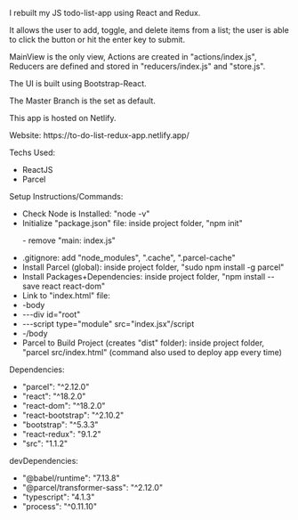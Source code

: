 <p>I rebuilt my JS todo-list-app using React and Redux.</p>
<p>It allows the user to add, toggle, and delete items from a list; the user is able to click the button or hit the enter key to submit.</p>
<p>MainView is the only view, Actions are created in "actions/index.js", Reducers are defined and stored in "reducers/index.js" and "store.js".</p>
<p>The UI is built using Bootstrap-React.</p>
<p>The Master Branch is the set as default.</p>
<p>This app is hosted on Netlify.</p>
<p>Website: https://to-do-list-redux-app.netlify.app/</p>

<p>Techs Used:</p>
   <ul>
     <li>ReactJS</li>
     <li>Parcel</li>          
   </ul>
<p>Setup Instructions/Commands:</p>
  <ul>
    <li>Check Node is Installed: "node -v"</li>
    <li>Initialize "package.json" file: inside project folder, "npm init"
      <p>- remove "main: index.js"</p></li>
    <li>.gitignore: add "node_modules", ".cache", ".parcel-cache"</li>
    <li>Install Parcel (global): inside project folder, "sudo npm install -g parcel"</li>
    <li>Install Packages+Dependencies: inside project folder, "npm install --save react react-dom"</li>
    <li>Link to "index.html" file: 
        <li>-body</li>
          <li>---div id="root"</div></li>
          <li>---script type="module" src="index.jsx"/script</li>
        <li>-/body</li>
        </li>
    <li>Parcel to Build Project (creates "dist" folder): inside project folder, "parcel src/index.html" (command also used to deploy app every time)</li>
  </ul>
  <p>Dependencies:</p>
  <ul>
     <li>"parcel": "^2.12.0"</li>
     <li>"react": "^18.2.0"</li>
     <li>"react-dom": "^18.2.0"</li>
     <li>"react-bootstrap": "^2.10.2"</li>
    <li>"bootstrap": "^5.3.3"</li>
    <li>"react-redux": "9.1.2"</li>
<li>"src": "1.1.2"</li>
  </ul>
  <p>devDependencies:</p>
  <ul>
     <li>"@babel/runtime": "7.13.8"</li>
     <li>"@parcel/transformer-sass": "^2.12.0"</li>
     <li>"typescript": "4.1.3"</li>
     <li>"process": "^0.11.10"</li>
  </ul>
